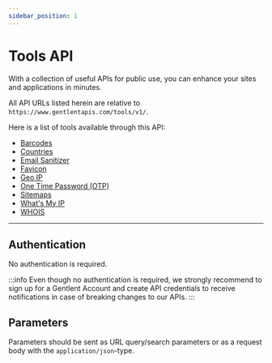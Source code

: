 ```yaml
---
sidebar_position: 1
---
```


# Tools API

With a collection of useful APIs for public use, you can enhance your sites and applications in minutes.

All API URLs listed herein are relative to `https://www.gentlentapis.com/tools/v1/`.

Here is a list of tools available through this API:

- [Barcodes](/docs/tools-api/barcodes)
- [Countries](/docs/tools-api/countries)
- [Email Sanitizer](/docs/tools-api/email-sanitizer)
- [Favicon](/docs/tools-api/favicon)
- [Geo IP](/docs/tools-api/geo-ip)
- [One Time Password (OTP)](/docs/tools-api/one-time-password)
- [Sitemaps](/docs/tools-api/sitemaps)
- [What's My IP](/docs/tools-api/whats-my-ip)
- [WHOIS](/docs/tools-api/whois)

---

## Authentication

No authentication is required.

:::info
Even though no authentication is required, we strongly recommend to sign up for a Gentlent Account and create API credentials to receive notifications in case of breaking changes to our APIs.
:::

## Parameters

Parameters should be sent as URL query/search parameters or as a request body with the `application/json`-type.

